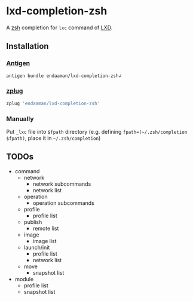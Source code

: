 # lxd-completion-zsh

A [zsh](http://zsh.org) completion for `lxc` command of [LXD](https://linuxcontainers.org/lxd/).

## Installation

### [Antigen](https://github.com/zsh-users/antigen)

```sh
antigen bundle endaaman/lxd-completion-zsh↲
```

### [zplug](https://github.com/zplug/zplug)

```sh
zplug 'endaaman/lxd-completion-zsh'
```

### Manually

Put `_lxc` file into `$fpath` directory (e.g. defining `fpath=(~/.zsh/completion $fpath)`, place it in `~/.zsh/completion`)

## TODOs

- command
  - network
    - network subcommands
    - network list
  - operation
    - operation subcommands
  - profile
    - profile list
  - publish
    - remote list
  - image
    - image list
  - launch/init
    - profile list
    - network list
  - move
    - snapshot list
- module
  - profile list
  - snapshot list

